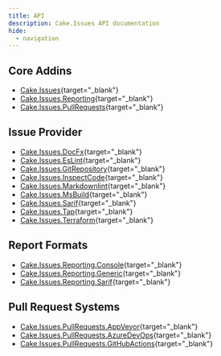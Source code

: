 ```yaml
---
title: API
description: Cake.Issues API documentation
hide:
  - navigation
---
```


## Core Addins

<div class="grid cards" markdown>

- [Cake.Issues](https://cakebuild.net/extensions/cake-issues){target="_blank"}
- [Cake.Issues.Reporting](https://cakebuild.net/extensions/cake-issues-reporting){target="_blank"}
- [Cake.Issues.PullRequests](https://cakebuild.net/extensions/cake-issues-pullrequests){target="_blank"}

</div>

## Issue Provider

<div class="grid cards" markdown>

- [Cake.Issues.DocFx](https://cakebuild.net/extensions/cake-issues-docfx){target="_blank"}
- [Cake.Issues.EsLint](https://cakebuild.net/extensions/cake-issues-eslint){target="_blank"}
- [Cake.Issues.GitRepository](https://cakebuild.net/extensions/cake-issues-gitrepository){target="_blank"}
- [Cake.Issues.InspectCode](https://cakebuild.net/extensions/cake-issues-inspectcode){target="_blank"}
- [Cake.Issues.Markdownlint](https://cakebuild.net/extensions/cake-issues-markdownlint){target="_blank"}
- [Cake.Issues.MsBuild](https://cakebuild.net/extensions/cake-issues-msbuild){target="_blank"}
- [Cake.Issues.Sarif](https://cakebuild.net/extensions/cake-issues-sarif){target="_blank"}
- [Cake.Issues.Tap](https://cakebuild.net/extensions/cake-issues-tap){target="_blank"}
- [Cake.Issues.Terraform](https://cakebuild.net/extensions/cake-issues-terraform){target="_blank"}

</div>

## Report Formats

<div class="grid cards" markdown>

- [Cake.Issues.Reporting.Console](https://cakebuild.net/extensions/cake-issues-reporting-console){target="_blank"}
- [Cake.Issues.Reporting.Generic](https://cakebuild.net/extensions/cake-issues-reporting-Generic){target="_blank"}
- [Cake.Issues.Reporting.Sarif](https://cakebuild.net/extensions/cake-issues-reporting-Sarif){target="_blank"}

</div>

## Pull Request Systems

<div class="grid cards" markdown>

- [Cake.Issues.PullRequests.AppVeyor](https://cakebuild.net/extensions/cake-issues-pullrequests-appveyor){target="_blank"}
- [Cake.Issues.PullRequests.AzureDevOps](https://cakebuild.net/extensions/cake-issues-pullrequests-azuredevops){target="_blank"}
- [Cake.Issues.PullRequests.GitHubActions](https://cakebuild.net/extensions/cake-issues-pullrequests-githubactions){target="_blank"}

</div>

